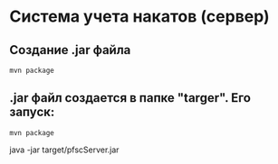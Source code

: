 # Система учета накатов (сервер)

## Создание .jar файла
```
mvn package
```
## .jar файл создается в папке "targer". Его запуск:
```
mvn package
```
java -jar target/pfscServer.jar
```
